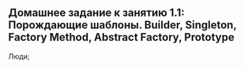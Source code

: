 ## Домашнее задание к занятию 1.1: Порождающие шаблоны. Builder, Singleton, Factory Method, Abstract Factory, Prototype

Люди;